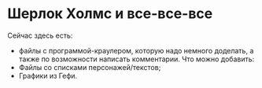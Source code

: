 # Шерлок Холмс и все-все-все
Сейчас здесь есть:
-  файлы с программой-краулером, которую надо немного доделать, а также по возможности написать комментарии.
Что можно добавить:
-  Файлы со списками персонажей/текстов;
-  Графики из Гефи.
